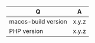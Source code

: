| Q                 | A
| ------------------| ---------------
| macos-build version | x.y.z
| PHP version       | x.y.z


<!--
- Please fill in this template according to your issue.
- Please keep the table shown above at the top of your issue.
- Please post code as text (using proper markup). Do not post screenshots of code.
- Replace this comment by the description of your issue.
-->
